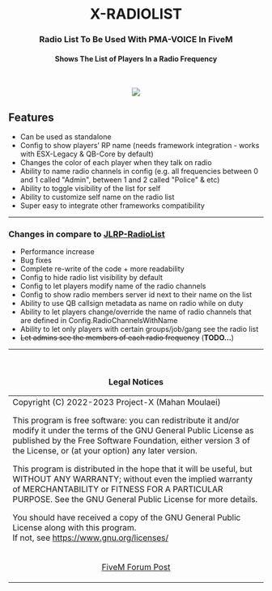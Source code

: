 <h1 align="center"><b>X-RADIOLIST</b></h1>
<h3 align="center">Radio List To Be Used With PMA-VOICE In FiveM</h3>
<h4 align="center">Shows The List of Players In a Radio Frequency</h4>
<br>
<p align="center"><img src="https://forum.cfx.re/uploads/default/original/4X/a/4/5/a45b6ce284909392df9a7ad6c1bb736bb1637978.png"/></p>

## Features
* Can be used as standalone
* Config to show players’ RP name (needs framework integration - works with ESX-Legacy & QB-Core by default)
* Changes the color of each player when they talk on radio
* Ability to name radio channels in config (e.g. all frequencies between 0 and 1 called "Admin", between 1 and 2 called "Police" & etc)
* Ability to toggle visibility of the list for self
* Ability to customize self name on the radio list
* Super easy to integrate other frameworks compatibility
<hr>

### Changes in compare to <a href='https://github.com/mahanmoulaei/JLRP-RadioList'>JLRP-RadioList</a>
* Performance increase
* Bug fixes
* Complete re-write of the code + more readability
* Config to hide radio list visibility by default
* Config to let players modify name of the radio channels
* Config to show radio members server id next to their name on the list
* Ability to use QB callsign metadata as name on radio while on duty
* Ability to let players change/override the name of radio channels that are defined in Config.RadioChannelsWithName
* Ability to let only players with certain groups/job/gang see the radio list
* ~~Let admins see the members of each radio frequency~~ (<b>TODO...</b>)

<hr>
<br><h3 align='center'>Legal Notices</h3>
<table><tr><td>
Copyright (C) 2022-2023 Project-X (Mahan Moulaei)

This program is free software: you can redistribute it and/or modify
it under the terms of the GNU General Public License as published by
the Free Software Foundation, either version 3 of the License, or
(at your option) any later version.  


This program is distributed in the hope that it will be useful,
but WITHOUT ANY WARRANTY; without even the implied warranty of
MERCHANTABILITY or FITNESS FOR A PARTICULAR PURPOSE.  See the
GNU General Public License for more details.  


You should have received a copy of the GNU General Public License
along with this program.  
If not, see <https://www.gnu.org/licenses/>
</td></tr>
<tr><td>
<p align="center"><a href='https://forum.cfx.re/t/free-list-of-players-in-radio-using-pma-voice/4838157'>FiveM Forum Post</a></p>
</td></tr></table>
